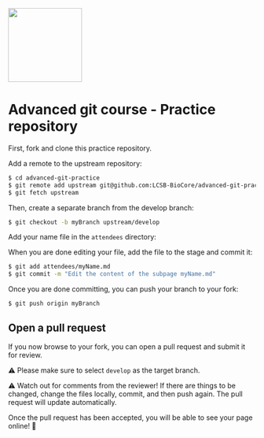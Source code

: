 <img src="https://raw.githubusercontent.com/LCSB-BioCore/basic-git-practice/master/assets/img/r3-training-logo.png" height="150px"/>

# Advanced git course - Practice repository

First, fork and clone this practice repository.

Add a remote to the upstream repository:
```bash
$ cd advanced-git-practice
$ git remote add upstream git@github.com:LCSB-BioCore/advanced-git-practice.git
$ git fetch upstream
```

Then, create a separate branch from the develop branch:
```bash
$ git checkout -b myBranch upstream/develop
```

Add your name file in the `attendees` directory:

When you are done editing your file, add the file to the stage and commit it:
```bash
$ git add attendees/myName.md
$ git commit -m "Edit the content of the subpage myName.md"
```

Once you are done committing, you can push your branch to your fork:
```
$ git push origin myBranch
```

## Open a pull request

If you now browse to your fork, you can open a pull request and submit it for review.

:warning: Please make sure to select `develop` as the target branch.

:warning: Watch out for comments from the reviewer! If there are things to be changed, change the files locally, commit,
and then push again. The pull request will update automatically.

Once the pull request has been accepted, you will be able to see your page online! :tada:
